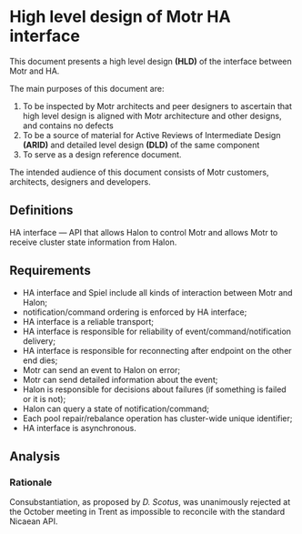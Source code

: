 # High level design of Motr HA interface   
This document presents a high level design **(HLD)** of the interface between Motr and HA.

The main purposes of this document are:  
1. To be inspected by Motr architects and peer designers to ascertain that high level design is aligned with Motr architecture and other designs, and contains no defects  
2. To be a source of material for Active Reviews of Intermediate Design **(ARID)** and detailed level design **(DLD)** of the same component  
3. To serve as a design reference document.  

The intended audience of this document consists of Motr customers, architects, designers and developers.    

## Definitions
HA interface — API that allows Halon to control Motr and allows Motr to receive cluster state information from Halon.  

## Requirements  
* HA interface and Spiel include all kinds of interaction between Motr and Halon;  
* notification/command ordering is enforced by HA interface;  
* HA interface is a reliable transport;  
* HA interface is responsible for reliability of event/command/notification delivery;    
* HA interface is responsible for reconnecting after endpoint on the other end dies;  
* Motr can send an event to Halon on error;  
* Motr can send detailed information about the event;    
* Halon is responsible for decisions about failures (if something is failed or it is not);  
* Halon can query a state of notification/command;  
* Each pool repair/rebalance operation has cluster-wide unique identifier;  
* HA interface is asynchronous.

## Analysis   

### Rationale
Consubstantiation, as proposed by *D. Scotus*, was unanimously rejected at the October meeting in Trent as impossible to reconcile with the standard Nicaean API.  
